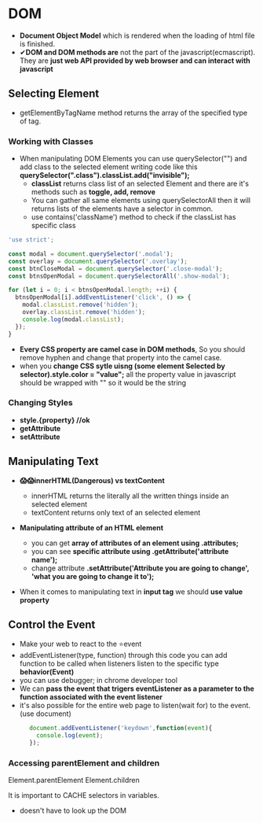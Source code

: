 # DOM
- **Document Object Model** which is rendered when the loading of html file is finished.
- ✔**DOM and DOM methods are** not the part of the javascript(ecmascript). They are **just web API provided by web browser and can interact with javascript**
## Selecting Element
- getElementByTagName method returns the array of the specified type of tag.
### Working with Classes
- When manipulating DOM Elements you can use querySelector("") and add class to the selected element writing code like this **querySelector(".class").classList.add("invisible");**
  - **classList** returns class list of an selected Element and there are it's methods such as **toggle, add, remove** 
  - You can gather all same elements using querySelectorAll then it will returns lists of the elements have a selector in common. 
  - use contains('className') method to check if the classList has specific class 
```javascript
'use strict';

const modal = document.querySelector('.modal');
const overlay = document.querySelector('.overlay');
const btnCloseModal = document.querySelector('.close-modal');
const btnsOpenModal = document.querySelectorAll('.show-modal');

for (let i = 0; i < btnsOpenModal.length; ++i) {
  btnsOpenModal[i].addEventListener('click', () => {
    modal.classList.remove('hidden');
    overlay.classList.remove('hidden');
    console.log(modal.classList);
  });
}

```
- **Every CSS property are camel case in DOM methods**, So you should remove hyphen and change that property into the camel case.
- when you **change CSS sytle uisng (some element Selected by selector).style.color = "value";** all the property value in javascript should be wrapped with "" so it would be the string

### Changing Styles
- **style.{property} //ok**
- **getAttribute**
- **setAttribute**




## Manipulating Text
- **😱😱innerHTML(Dangerous) vs textContent** 
  - innerHTML returns the literally all the written things inside an selected element 
  - textContent returns only text of an selected element
  
- **Manipulating attribute of an HTML element**
  - you can get **array of attributes of an element using .attributes;**
  - you can see **specific attribute using .getAttribute('attribute name');**
  - change attribute **.setAttribute('Attribute you are going to change', 'what you are going to change it to');**
  
- When it comes to manipulating text in **input tag** we should **use value property**
  
## Control the Event
- Make your web to react to the ⭐event
- addEventListener(type, function) through this code you can add function to be called when listeners listen to the specific type **behavior(Event)**
- you can use debugger; in chrome developer tool
- We can **pass the event that trigers eventListener as a parameter to the function associated with the event listener**
- it's also possible for the entire web page to listen(wait for) to the event.(use document)
```javascript
      document.addEventListener('keydown',function(event){
        console.log(event);
      });
```

### Accessing parentElement and children
Element.parentElement
Element.children

It is important to CACHE selectors in variables.
- doesn't have to look up the DOM 
